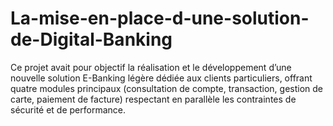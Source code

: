 # La-mise-en-place-d-une-solution-de-Digital-Banking
Ce projet avait pour objectif la réalisation et le développement d’une nouvelle solution E-Banking légère dédiée aux clients particuliers, offrant quatre modules principaux (consultation de compte, transaction, gestion de carte, paiement de facture) respectant en parallèle les contraintes de sécurité et de performance. 
